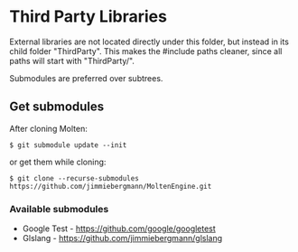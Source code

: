 # Third Party Libraries
External libraries are not located directly under this folder, but instead in its child folder "ThirdParty". This makes the #include paths cleaner, since all paths will start with "ThirdParty/".

Submodules are preferred over subtrees.

## Get submodules
After cloning Molten:
``` shell
$ git submodule update --init
```
or get them while cloning:
``` shell
$ git clone --recurse-submodules https://github.com/jimmiebergmann/MoltenEngine.git
```

### Available submodules
*   Google Test - <https://github.com/google/googletest>
*   Glslang - <https://github.com/jimmiebergmann/glslang>